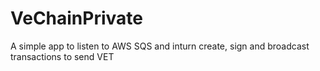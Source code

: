 # VeChainPrivate
A simple app to listen to AWS SQS and inturn create, sign and broadcast transactions to send VET